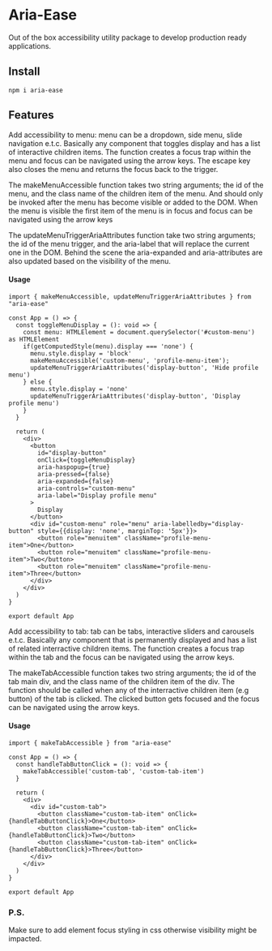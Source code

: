 # Aria-Ease

Out of the box accessibility utility package to develop production ready applications.

## Install

`npm i aria-ease`

## Features

Add accessibility to menu: menu can be a dropdown, side menu, slide navigation e.t.c. Basically any component that toggles display and has a list of interactive children items. The function creates a focus trap within the menu and focus can be navigated using the arrow keys. The escape key also closes the menu and returns the focus back to the trigger.

The makeMenuAccessible function takes two string arguments; the id of the menu, and the class name of the children item of the menu. And should only be invoked after the menu has become visible or added to the DOM. When the menu is visible the first item of the menu is in focus and focus can be navigated using the arrow keys

The updateMenuTriggerAriaAttributes function take two string arguments; the id of the menu trigger, and the aria-label that will replace the current one in the DOM. Behind the scene the aria-expanded and aria-attributes are also updated based on the visibility of the menu.

#### Usage

```
import { makeMenuAccessible, updateMenuTriggerAriaAttributes } from "aria-ease"

const App = () => {
  const toggleMenuDisplay = (): void => {
    const menu: HTMLElement = document.querySelector('#custom-menu') as HTMLElement
    if(getComputedStyle(menu).display === 'none') {
      menu.style.display = 'block'
      makeMenuAccessible('custom-menu', 'profile-menu-item');
      updateMenuTriggerAriaAttributes('display-button', 'Hide profile menu')
    } else {
      menu.style.display = 'none'
      updateMenuTriggerAriaAttributes('display-button', 'Display profile menu')
    }
  }

  return (
    <div>
      <button
        id="display-button"
        onClick={toggleMenuDisplay}
        aria-haspopup={true}
        aria-pressed={false}
        aria-expanded={false}
        aria-controls="custom-menu"
        aria-label="Display profile menu"
      >
        Display
      </button>
      <div id="custom-menu" role="menu" aria-labelledby="display-button" style={{display: 'none', marginTop: '5px'}}>
        <button role="menuitem" className="profile-menu-item">One</button>
        <button role="menuitem" className="profile-menu-item">Two</button>
        <button role="menuitem" className="profile-menu-item">Three</button>
      </div>
    </div>
  )
}

export default App
```

Add accessibility to tab: tab can be tabs, interactive sliders and carousels e.t.c. Basically any component that is permanently displayed and has a list of related interractive children items. The function creates a focus trap within the tab and the focus can be navigated using the arrow keys.

The makeTabAccessible function takes two string arguments; the id of the tab main div, and the class name of the children item of the div. The function should be called when any of the interractive children item (e.g button) of the tab is clicked. The clicked button gets focused and the focus can be navigated using the arrow keys.

#### Usage

```
import { makeTabAccessible } from "aria-ease"

const App = () => {
  const handleTabButtonClick = (): void => {
    makeTabAccessible('custom-tab', 'custom-tab-item')
  }

  return (
    <div>
      <div id="custom-tab">
        <button className="custom-tab-item" onClick={handleTabButtonClick}>One</button>
        <button className="custom-tab-item" onClick={handleTabButtonClick}>Two</button>
        <button className="custom-tab-item" onClick={handleTabButtonClick}>Three</button>
      </div>
    </div>
  )
}

export default App
```

### P.S.

Make sure to add element focus styling in css otherwise visibility might be impacted.
